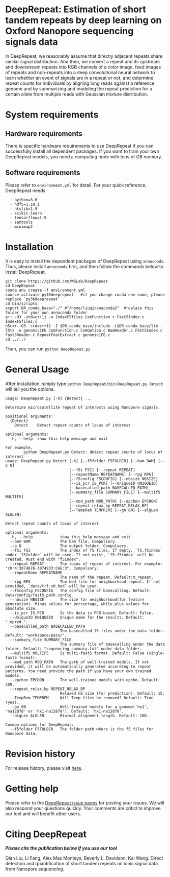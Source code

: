 # DeepRepeat: Estimation of short tandem repeats by deep learning on Oxford Nanopore sequencing signals data 

In DeepRepeat, we reasonably assume that directly adjacent repeats share similar signal distribution. And then, we convert a repeat and its upstream and downstream repeats into RGB channels of a color image, feed images of repeats and non-repeats into a deep convolutional neural network to learn whether an event of signals are in a repeat or not, and determine repeat counts for individuals by aligning long reads against a reference genome and by summarizing and modeling the repeat prediction for a certain allele from multiple reads with Gaussian mixture distribution. 

# System requirements
## Hardware requirements
There is specific hardware requirements to use DeepRepeat if you can successfully install all dependent packages. If you want to train your own DeepRepeat models, you need a computing node with tens of GB memory.

## Software requirements
Please refer to `environment.yml` for detail. For your quick reference, DeepRepeat needs
```
  - python=3.6
  - hdf5=1.10.1
  - htslib=1.9
  - scikit-learn
  - tensorflow=1.9
  - samtools
  - minimap2
```

# Installation
It is easy to install the dependent packages of DeepRepeat using `annoconda`. Thus, please install `annoconda` first, and then follow the commands below to install DeepRepeat.

```
git clone https://github.com/WGLab/DeepRepeat
cd DeepRepeat
conda env create -f environment.yml
source activate py36deeprepeat   #if you change conda env name, please replace `py36deeprepeat`
cd bin/scripts
export DR_conda_base="./" #"/home/liuq1/anaconda2"  #replace this folder for your own annoconda folder
g++ -O3 -std=c++11 -o IndexF5files ComFunction.c Fast5Index.c IndexF5files.c
h5c++ -O3 -std=c++11 -I $DR_conda_base/include -L$DR_conda_base/lib -lhts -o genomic1FE ComFunction.c ComOption.c BamReader.c Fast5Index.c Fast5Reader.c RepeatFeatExtract.c genomic1FE.c
cd ../../
```

Then, you can run `python DeepRepeat.py`


# General Usage
After installation, simply type `python DeepRepeat/bin/DeepRepeat.py Detect` will tell you the options.
```
usage: DeepRepeat.py [-h] {Detect} ...

Determine microsatellite repeat of interests using Nanopore signals.

positional arguments:
  {Detect}
    Detect    Detect repeat counts of locus of interest

optional arguments:
  -h, --help  show this help message and exit

For example,
        python DeepRepeat.py Detect: detect repeat counts of locus of interest
usage: DeepRepeat.py Detect [-h] [--f5folder F5FOLDER] [--bam BAM] [--o O]
                            [--f5i F5I] [--repeat REPEAT]
                            [--repeatName REPEATNAME] [--rpg RPG]
                            [--f5config F5CONFIG] [--nbsize NBSIZE]
                            [--is_pcr IS_PCR] [--UniqueID UNIQUEID]
                            [--basecalled_path BASECALLED_PATH]
                            [--summary_file SUMMARY_FILE] [--multif5 MULTIF5]
                            [--mod_path MOD_PATH] [--epchon EPCHON]
                            [--repeat_relax_bp REPEAT_RELAX_BP]
                            [--TempRem TEMPREM] [--gn GN] [--algLen ALGLEN]

Detect repeat counts of locus of interest

optional arguments:
  -h, --help            show this help message and exit
  --bam BAM             The bam file. Compulsory.
  --o O                 The output folder. Compulsory.
  --f5i F5I             The index of f5 files. If empty, `f5.f5index` under `f5folder` will be used. If not exist, `f5.f5index` will be created. Must end with "f5index".
  --repeat REPEAT       The locus of repeat of interest. For example: "chr4:3074876-3074933:CAG:3". Compulsory.
  --repeatName REPEATNAME
                        The name of the repeat. Default:m_repeat.
  --rpg RPG             The bed file for neighborhood repeat. If not provided, `data/trf.v0.bed` will be used.
  --f5config F5CONFIG   The config file of basecalling. Default: data/config/fast5_path.config
  --nbsize NBSIZE       The size for neighborhood(for feature generation). Minus values for percentage, while plus values for absolute size.
  --is_pcr IS_PCR       Is the data is PCR-based. Default: False.
  --UniqueID UNIQUEID   Unique name for the results. Default: "_mpred_".
  --basecalled_path BASECALLED_PATH
                        The basecalled f5 files under the data folder. Default: "workspace/pass/".
  --summary_file SUMMARY_FILE
                        The summary file of basecalling under the data folder. Default: "sequencing_summary.txt" under data folder.
  --multif5 MULTIF5     Is multi-fast5 format. Default: False (single-fast5 format).
  --mod_path MOD_PATH   The path of well-trained models. If not provided, it will be automatically generated according to repeat patterns. You need provide the path if you have your own trained models.
  --epchon EPCHON       The well-trained models with epcho. Default: 200.
  --repeat_relax_bp REPEAT_RELAX_BP
                        Relaxed nb size (for prediction). Default: 15.
  --TempRem TEMPREM     Will Temp files be removed? Default: True (yes).
  --gn GN               Well-trained models for a genome('hx1', 'na12878' or 'hx1-na12878'). Default: 'hx1-na12878'.
  --algLen ALGLEN       Minimal alignment length. Default: 100.

Common options for DeepRepeat:
  --f5folder F5FOLDER   The folder path where is the f5 files for Nanopore data.

```


# Revision history
For release history, please visit [here](https://github.com/WGLab/DeepRepeat/releases). 

# Getting help
Please refer to the [DeepRepeat issue pages](https://github.com/WGLab/DeepRepeat/issues) for posting your issues. We will also respond your questions quickly. Your comments are criticl to improve our tool and will benefit other users.

# Citing DeepRepeat
***Please cite the publication below if you use our tool***

Qian Liu, Li Fang, Alex Mas Monteys, Beverly L. Davidson, Kai Wang. Direct detection and quantification of short tandem repeats 
on ionic signal data from Nanopore sequencing.


